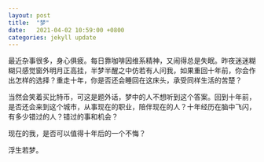 ```yaml
---
layout: post
title:  "梦"
date:   2021-04-02 10:59:00 +0800
categories: jekyll update
---
```


最近杂事很多，身心俱疲。每日靠咖啡因维系精神，又闹得总是失眠。昨夜迷迷糊糊只感觉窗外明月正高挂，半梦半醒之中仿若有人问我，如果重回十年前，你会作出怎样的选择？重走十年，你是否还会睡回在这床头，承受同样生活的苦楚？

当然会笑着买比特币，可这是题外话，梦中的人不想听到这个答案。回到十年前，是否还会来到这个城市，从事现在的职业，陪伴现在的人？十年经历在脑中飞闪，有多少错过的人？错过的事和机会？

现在的我，是否可以值得十年后的一个不悔？

浮生若梦。